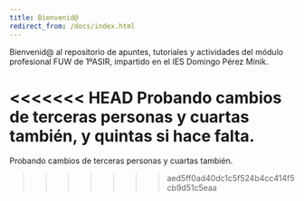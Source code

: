 ```yaml
---
title: Bienvenid@
redirect_from: /docs/index.html
---
```


Bienvenid@ al repositorio de apuntes, tutoriales y actividades del módulo profesional FUW de 1ºASIR, impartido en el IES Domingo Pérez Minik.

<<<<<<< HEAD
Probando cambios de terceras personas y cuartas también, y quintas si hace falta.
=======
Probando cambios de terceras personas y cuartas también.
>>>>>>> aed5ff0ad40dc1c5f524b4cc414f5cb9d51c5eaa
